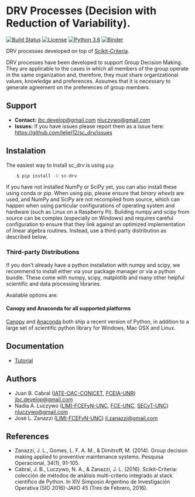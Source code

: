 # DRV Processes (Decision with Reduction of Variability).


[![Build Status](https://travis-ci.org/leliel12/sc_drv.svg?branch=master)](https://travis-ci.org/leliel12/sc_drv)
[![License](https://img.shields.io/badge/License-BSD%203--Clause-blue.svg)](https://opensource.org/licenses/BSD-3-Clause)
[![Python 3.6](https://img.shields.io/badge/python-3.6-blue.svg)](https://badge.fury.io/py/scikit-criteria)
[![Binder](https://mybinder.org/badge.svg)](https://mybinder.org/v2/gh/leliel12/sc_drv/master?filepath=notebooks%2Ftutorial.ipynb)

DRV processes developed on top of [Scikit-Criteria](http://scikit-criteria.org).

DRV processes have been developed to support Group Decision
Making. They are applicable to the cases in which
all members of the group operate in the same organization and, therefore,
they must share organizational values, knowledge and preferences.
Assumes that it is necessary to generate agreement on the preferences of
group members.

## Support

-   **Contact:** jbc.develop@gmail.com nluczywo@gmail.com
-   **Issues:** If you have issues please report them as a issue
    here: https://github.com/leliel12/sc_drv/issues

## Instalation

The easiest way to install sc_drv is using `pip`

```bash
    $ pip install -U sc-drv
```


If you have not installed NumPy or SciPy yet, you can also install these using
conda or pip. When using pip, please ensure that *binary wheels* are used,
and NumPy and SciPy are not recompiled from source, which can happen when using
particular configurations of operating system and hardware (such as Linux on
a Raspberry Pi).
Building numpy and scipy from source can be complex (especially on Windows) and
requires careful configuration to ensure that they link against an optimized
implementation of linear algebra routines.
Instead, use a third-party distribution as described below.


### Third-party Distributions

If you don't already have a python installation with numpy and scipy, we
recommend to install either via your package manager or via a python bundle.
These come with numpy, scipy, matplotlib and many other helpful
scientific and data processing libraries.

Available options are:

#### Canopy and Anaconda for all supported platforms

[Canopy](https://www.enthought.com/products/canopy) and
[Anaconda](https://www.continuum.io/downloads) both ship a recent
version of Python, in addition to a large set of scientific python
library for Windows, Mac OSX and Linux.

## Documentation

- [Tutorial](notebooks/tutorial.ipynb)

## Authors

-   Juan B. Cabral ([IATE-OAC-CONICET](https://iate.oac.uncor.edu),
    [FCEIA-UNR](https://web.fceia.unr.edu.ar/es/)) <jbc.develop@gmail.com>
-   Nadia A. Luczywo ([LIMI-FCEFyN-UNC](http://www.portal.efn.uncor.edu),
    [FCE-UNC](http://www.eco.unc.edu.ar/),
    [SECyT-UNC](https://www.unc.edu.ar/ciencia-y-tecnolog%C3%ADa/))
    <nluczywo@gmail.com>
-   José L. Zanazzi ([LIMI-FCEFyN-UNC](http://www.portal.efn.uncor.edu))
    <jl.zanazzi@gmail.com>


## References

-   Zanazzi, J. L., Gomes, L. F. A. M., & Dimitroff, M. (2014). Group decision
    making applied to preventive maintenance systems. Pesquisa Operacional,
    34(1), 91-105.
-   Cabral, J. B., Luczywo, N. A., & Zanazzi, J. L. (2016). Scikit-Criteria:
    colección de métodos de análisis multi-criterio integrado al stack
    científico de Python. In XIV Simposio Argentino de Investigación Operativa
    (SIO 2016)-JAIIO 45 (Tres de Febrero, 2016).
